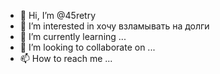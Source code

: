 - 👋 Hi, I’m @45retry
- 👀 I’m interested in хочу взламывать на долги
- 🌱 I’m currently learning ...
- 💞️ I’m looking to collaborate on ...
- 📫 How to reach me ...

<!---
45retry/45retry is a ✨ special ✨ repository because its `README.md` (this file) appears on your GitHub profile.
You can click the Preview link to take a look at your changes.
--->
